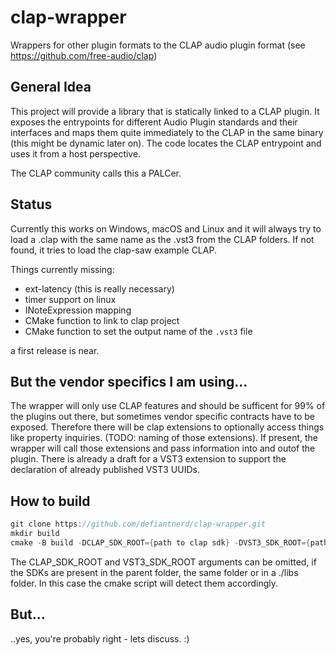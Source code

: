 # clap-wrapper
Wrappers for other plugin formats to the CLAP audio plugin format (see https://github.com/free-audio/clap)

## General Idea

This project will provide a library that is statically linked to a CLAP plugin. It exposes the entrypoints for different Audio Plugin standards and their interfaces and maps them quite immediately to the CLAP in the same binary (this might be dynamic later on). The code locates the CLAP entrypoint and uses it from a host perspective.

The CLAP community calls this a PALCer.

## Status

Currently this works on Windows, macOS and Linux and it will always try to load a .clap with the same name as the .vst3 from the CLAP folders.
If not found, it tries to load the clap-saw example CLAP. 

Things currently missing:

- ext-latency (this is really necessary)
- timer support on linux
- INoteExpression mapping
- CMake function to link to clap project
- CMake function to set the output name of the `.vst3` file

a first release is near.

## But the vendor specifics I am using...

The wrapper will only use CLAP features and should be sufficent for 99% of the plugins out there, but sometimes vendor specific contracts have to be exposed. Therefore there will be clap extensions to optionally access things like property inquiries. (TODO: naming of those extensions). If present, the wrapper will call those extensions and pass information into and outof the plugin.
There is already a draft for a VST3 extension to support the declaration of already published VST3 UUIDs.

## How to build

```c++
git clone https://github.com/defiantnerd/clap-wrapper.git
mkdir build
cmake -B build -DCLAP_SDK_ROOT={path to clap sdk} -DVST3_SDK_ROOT={path to vst3 sdk}
```

The CLAP_SDK_ROOT and VST3_SDK_ROOT arguments can be omitted, if the SDKs are present in the parent folder, the same folder or in a ./libs folder.
In this case the cmake script will detect them accordingly.

## But...

..yes, you're probably right - lets discuss. :)
